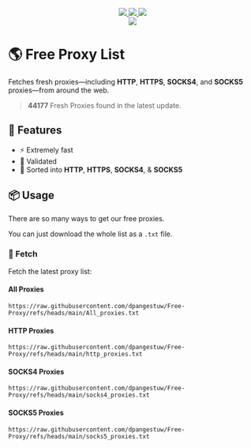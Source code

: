 <p align="center">
  <a href="https://raw.githubusercontent.com/dpangestuw/Free-Proxy/refs/heads/main/http_proxies.txt">
    <img src="https://img.shields.io/badge/Http_Proxies-39731-blue">
</a> <a href="https://raw.githubusercontent.com/dpangestuw/Free-Proxy/refs/heads/main/socks4_proxies.txt">
    <img src="https://img.shields.io/badge/Socks4_Proxies-2791-blue">
</a> <a href="https://raw.githubusercontent.com/dpangestuw/Free-Proxy/refs/heads/main/socks5_proxies.txt">
    <img src="https://img.shields.io/badge/Socks5_Proxies-1655-blue">
</a>
  <br>
  <a href="https://raw.githubusercontent.com/dpangestuw/Free-Proxy/refs/heads/main/All_proxies.txt">
    <img src="https://img.shields.io/badge/All_Proxies-44177-success">
</a> <br>
</p>

# 🌎 Free Proxy List
Fetches fresh proxies—including **HTTP**, **HTTPS**, **SOCKS4**, and **SOCKS5** proxies—from around the web.
> **44177** Fresh Proxies found in the latest update.

## 🎯 Features
* ⚡ Extremely fast
* 📝 Validated
* 📓 Sorted into **HTTP**, **HTTPS**, **SOCKS4**, & **SOCKS5**

## 📦 Usage
There are so many ways to get our free proxies.

You can just download the whole list as a `.txt` file.

### 🔑 Fetch
Fetch the latest proxy list:

#### All Proxies
```shell
https://raw.githubusercontent.com/dpangestuw/Free-Proxy/refs/heads/main/All_proxies.txt
```


#### HTTP Proxies
```shell
https://raw.githubusercontent.com/dpangestuw/Free-Proxy/refs/heads/main/http_proxies.txt
```


#### SOCKS4 Proxies
```shell
https://raw.githubusercontent.com/dpangestuw/Free-Proxy/refs/heads/main/socks4_proxies.txt
```


#### SOCKS5 Proxies
```shell
https://raw.githubusercontent.com/dpangestuw/Free-Proxy/refs/heads/main/socks5_proxies.txt
```
